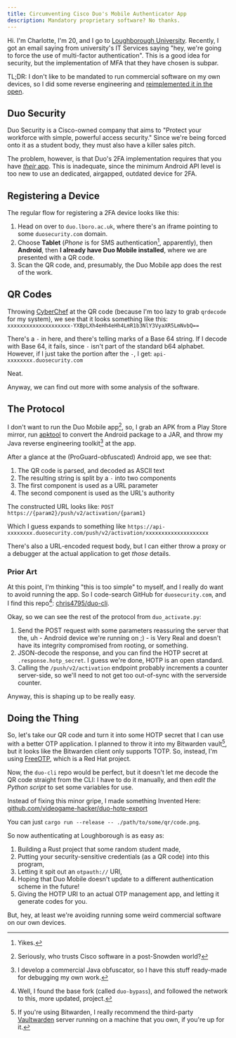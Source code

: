 ```yaml
---
title: Circumventing Cisco Duo's Mobile Authenticator App
description: Mandatory proprietary software? No thanks.
---
```


Hi. I'm Charlotte, I'm 20, and I go to [Loughborough University](https://lboro.ac.uk/). Recently, I got an email saying from university's IT Services saying
"hey, we're going to force the use of multi-factor authentication". This is a good idea for security, but the implementation of MFA that they have chosen is subpar.

TL;DR: I don't like to be mandated to run commercial software on my own devices, so I did some reverse engineering and [reimplemented it in the open](https://github.com/videogame-hacker/duo-hotp-export).

## Duo Security

Duo Security is a Cisco-owned company that aims to "Protect your workforce with simple, powerful access security."
Since we're being forced onto it as a student body, they must also have a killer sales pitch.

The problem, however, is that Duo's 2FA implementation requires that you have [*their* app](https://duo.com/product/multi-factor-authentication-mfa/duo-mobile-app).
This is inadequate, since the minimum Android API level is too new to use an dedicated, airgapped, outdated device for 2FA.

## Registering a Device

The regular flow for registering a 2FA device looks like this:

1. Head on over to `duo.lboro.ac.uk`, where there's an iframe pointing to some `duosecurity.com` domain.
2. Choose **Tablet** (*Phone* is for SMS authentication[^1], apparently), then **Android**, then **I already have Duo Mobile installed**, where we are presented with a QR code.
3. Scan the QR code, and, presumably, the Duo Mobile app does the rest of the work.

[^1]: Yikes.

## QR Codes

Throwing [CyberChef](https://gchq.github.io/CyberChef/) at the QR code (because I'm too lazy to grab `qrdecode` for my system), we see that it looks something like this: 
`xxxxxxxxxxxxxxxxxxxx-YXBpLXh4eHh4eHh4LmR1b3NlY3VyaXR5LmNvbQ==`

There's a `-` in here, and there's telling marks of a Base 64 string.
If I decode with Base 64, it fails, since `-` isn't part of the standard b64 alphabet.
However, if I just take the portion after the `-`, I get: `api-xxxxxxxx.duosecurity.com`

Neat.

Anyway, we can find out more with some analysis of the software.

## The Protocol

I don't want to run the Duo Mobile app[^cisco], so, I grab an APK from a Play Store mirror,
run [apktool](https://ibotpeaches.github.io/Apktool/) to convert the Android package to a JAR,
and throw my Java reverse engineering toolkit[^java-re] at the app.

[^cisco]: Seriously, who trusts Cisco software in a post-Snowden world?

[^java-re]: I develop a commercial Java obfuscator, so I have this stuff ready-made for debugging my own work.

After a glance at the (ProGuard-obfuscated) Android app, we see that:

1. The QR code is parsed, and decoded as ASCII text
2. The resulting string is split by a `-` into two components
3. The first component is used as a URL parameter
4. The second component is used as the URL's authority

The constructed URL looks like:
`POST https://{param2}/push/v2/activation/{param1}`

Which I guess expands to something like `https://api-xxxxxxxx.duosecurity.com/push/v2/activation/xxxxxxxxxxxxxxxxxxxx`

There's also a URL-encoded request body, but I can either throw a proxy or a debugger at the actual application to get *those* details.

### Prior Art

At this point, I'm thinking "this is too simple" to myself, and I really do want to avoid running the app.
So I code-search GitHub for `duosecurity.com`, and I find this repo[^repo-fork]: [chris4795/duo-cli](https://github.com/chris4795/duo-cli).

[^repo-fork]: Well, I found the base fork (called `duo-bypass`), and followed the network to this, more updated, project.

Okay, so we can see the rest of the protocol from `duo_activate.py`:

1. Send the POST request with some parameters reassuring the server that the, uh - Android device we're running on ;) - is Very Real and doesn't have its integrity compromised from rooting, or something.
2. JSON-decode the response, and you can find the HOTP secret at `.response.hotp_secret`. I guess we're done, HOTP is an open standard.
3. Calling the `/push/v2/activation` endpoint probably increments a counter server-side, so we'll need to not get too out-of-sync with the serverside counter.

Anyway, this is shaping up to be really easy.

## Doing the Thing

So, let's take our QR code and turn it into some HOTP secret that I can use with a better OTP application.
I planned to throw it into my Bitwarden vault[^vaultwarden], but it looks like the Bitwarden client only supports TOTP.
So, instead, I'm using [FreeOTP](https://freeotp.github.io/), which is a Red Hat project.

Now, the `duo-cli` repo would be perfect, but it doesn't let me decode the QR code straight from the CLI: I have to do it manually, and then *edit the Python script* to set some variables for use.

Instead of fixing this minor gripe, I made something Invented Here: [github.com/videogame-hacker/duo-hotp-export](https://github.com/videogame-hacker/duo-hotp-export)

You can just `cargo run --release -- ./path/to/some/qr/code.png`.

So now authenticating at Loughborough is as easy as:

1. Building a Rust project that some random student made,
2. Putting your security-sensitive credentials (as a QR code) into this program,
3. Letting it spit out an `otpauth://` URI,
4. Hoping that Duo Mobile doesn't update to a different authentication scheme in the future!
5. Giving the HOTP URI to an actual OTP management app, and letting it generate codes for you.

But, hey, at least we're avoiding running some weird commercial software on our own devices.

[^vaultwarden]: If you're using Bitwarden, I really recommend the third-party [Vaultwarden](https://github.com/dani-garcia/vaultwarden) server running on a machine that you own, if you're up for it.

